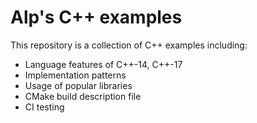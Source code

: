 # Alp's C++ examples

This repository is a collection of C++ examples including:

- Language features of C++-14, C++-17
- Implementation patterns
- Usage of popular libraries
- CMake build description file
- CI testing
